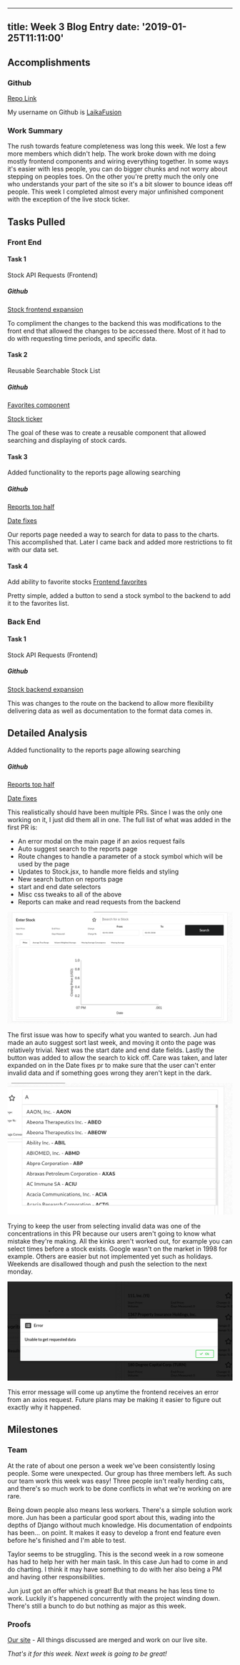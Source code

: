  

---
title: Week 3 Blog Entry
date: '2019-01-25T11:11:00'
---

## Accomplishments 

### Github
[Repo Link](https://github.com/Lambda-School-Labs/labs9-stock-trainer/graphs/contributors)

My username on Github is [LaikaFusion](https://github.com/LaikaFusion)

### Work Summary
The rush towards feature completeness was long this week. We lost a few more members which didn't help. The work broke down with me doing mostly frontend components and wiring everything together. In some ways it's easier with less people, you can do bigger chunks and not worry about stepping on peoples toes. On the other you're pretty much the only one who understands your part of the site so it's a bit slower to bounce ideas off people. This week I completed almost every major unfinished component with the exception of the live stock ticker. 



## Tasks Pulled

### Front End

#### Task 1
Stock API Requests (Frontend)

##### Github
[Stock frontend expansion](https://github.com/Lambda-School-Labs/labs9-stock-trainer/pull/58)



To compliment the changes to the backend this was modifications to the front end that allowed the changes to be accessed there. Most of it had to do with requesting time periods, and specific data.

#### Task 2
Reusable Searchable Stock List 

##### Github
[Favorites component](https://github.com/Lambda-School-Labs/labs9-stock-trainer/pull/62)

[Stock ticker](https://github.com/Lambda-School-Labs/labs9-stock-trainer/pull/64)

The goal of these was to create a reusable component that allowed searching and displaying of stock cards.

#### Task 3
Added functionality to the reports page allowing searching

##### Github
[Reports top half](https://github.com/Lambda-School-Labs/labs9-stock-trainer/pull/68)

[Date fixes](https://github.com/Lambda-School-Labs/labs9-stock-trainer/pull/74)

Our reports page needed a way to search for data to pass to the charts. This accomplished that. Later I came back and added more restrictions to fit with our data set.

#### Task 4
Add ability to favorite stocks
[Frontend favorites](https://github.com/Lambda-School-Labs/labs9-stock-trainer/pull/72)

Pretty simple, added a button to send a stock symbol to the backend to add it to the favorites list. 

### Back End

#### Task 1
Stock API Requests (Frontend)

##### Github
[Stock backend expansion](https://github.com/Lambda-School-Labs/labs9-stock-trainer/pull/57)



This was changes to the route on the backend to allow more flexibility delivering data as well as documentation to the format data comes in.



## Detailed Analysis

Added functionality to the reports page allowing searching

##### Github
[Reports top half](https://github.com/Lambda-School-Labs/labs9-stock-trainer/pull/68)

[Date fixes](https://github.com/Lambda-School-Labs/labs9-stock-trainer/pull/74)

This realistically should have been multiple PRs. Since I was the only one working on it, I just did them all in one. The full list of what was added in the first PR is:
- An error modal on the main page if an axios request fails
- Auto suggest search to the reports page
- Route changes to handle a parameter of a stock symbol which will be used by the page
- Updates to Stock.jsx, to handle more fields and styling
- New search button on reports page
- start and end date selectors
- Misc css tweaks to all of the above
- Reports can make and read requests from the backend



![The new reports page](./screenshot1.png)

The first issue was how to specify what you wanted to search. Jun had made an auto suggest sort last week, and moving it onto the page was relatively trivial. Next was the start date and end date fields. Lastly the button was added to allow the search to kick off. Care was taken, and later expanded on in the Date fixes pr to make sure that the user can't enter invalid data and if something goes wrong they aren't kept in the dark. 

![Autosuggest](./screenshot2.png)

Trying to keep the user from selecting invalid data was one of the concentrations in this PR because our users aren't going to know what mistake they're making. All the kinks aren't worked out, for example you can select times before a stock exists. Google wasn't on the market in 1998 for example. Others are easier but not implemented yet such as holidays. Weekends are disallowed though and push the selection to the next monday.

![Error message](./screenshot3.png)

This error message will come up anytime the frontend receives an error from an axios request. Future plans may be making it easier to figure out exactly why it happened.

## Milestones

### Team

At the rate of about one person a week we've been consistently losing people. Some were unexpected. Our group has three members left. As such our team work this week was easy! Three people isn't really herding cats, and there's so much work to be done conflicts in what we're working on are rare. 

Being down people also means less workers. There's a simple solution work more. Jun has been a particular good sport about this, wading into the depths of Django without much knowledge. His documentation of endpoints has been... on point. It makes it easy to develop a front end feature even before he's finished and I'm able to test.

Taylor seems to be struggling. This is the second week in a row someone has had to help her with her main task. In this case Jun had to come in and do charting. I think it may have something to do with her also being a PM and having other responsibilities. 

Jun just got an offer which is great! But that means he has less time to work. Luckily it's happened concurrently with the project winding down. There's still a bunch to do but nothing as major as this week.

### Proofs

[Our site](https://stock-trainer.netlify.com/) - All things discussed are merged and work on our live site.



*That's it for this week. Next week is going to be great!*